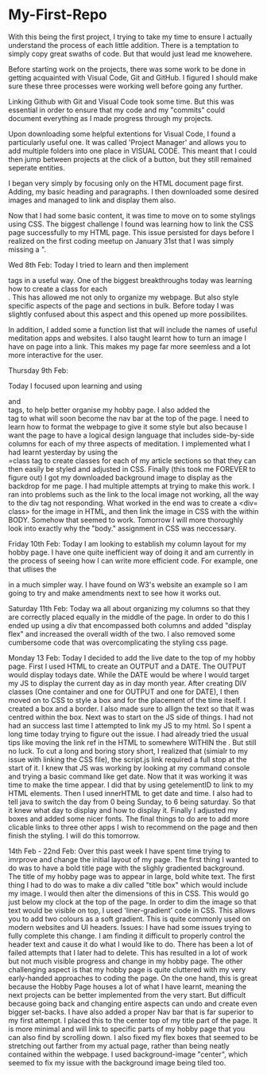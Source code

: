 # My-First-Repo

With this being the first project, I trying to take my time to ensure I actually understand the process of
each little addition. There is a temptation to simply copy great swaths of code. But that would just lead me knowehere.

Before starting work on the projects, there was some work to be done in getting acquainted with Visual Code, Git and GitHub. I figured I should make sure these three processes were working well before going any further.

Linking Github with Git and Visual Code took some time. But this was essential in order to ensure that my code and my "commits" could document everything as I made progress through my projects.

Upon downloading some helpful extentions for Visual Code, I found a particularly useful one.
It was called 'Project Manager' and allows you to add multiple folders into one place in VISUAL CODE. This meant that I could then jump between projects at the click of a button, but they still remained seperate entities.

I began very simply by focusing only on the HTML document page first. Adding, my basic heading and paragraphs. I then downloaded some desired images and managed to link and display them also.

Now that I had some basic content, it was time to move on to some stylings using CSS.
The biggest challenge I found was learning how to link the CSS page successfully to my HTML page. This issue persisted for days before I realized on the first coding meetup on January 31st that I was simply missing a ".

Wed 8th Feb:
Today I tried to learn and then implement <div> tags in a useful way.
One of the biggest breakthroughs today was learning how to create a class for each <div>. This has allowed me not only to organize my webpage. But also style specific aspects of the page and sections in bulk. Before today I was slightly confused about this aspect and this opened up more possibilites.

In addition, I added some a function list that will include the names of useful meditation apps and websites.
I also taught learnt how to turn an image I have on page into a link. This makes my page far more seemless and a lot more interactive for the user.

Thursday 9th Feb:

Today I focused upon learning and using <article> and <section> tags, to help better organise my hobby page.
I also added the <nav> tag to what will soon become the nav bar at the top of the page.
I need to learn how to format the webpage to give it some style but also because I want the page to have a logical design language that includes side-by-side columns for each of my three aspects of meditation.
I implemented what I had learnt yesterday by using the <div>=class tag to create classes for each of my article sections so that they can then
easily be styled and adjusted in CSS.
Finally (this took me FOREVER to figure out) I got my downloaded background image to display as the backdrop for me page.
I had multiple attempts at trying to make this work. I ran into problems such as the link to the local image not working, all the way to the div tag not responding. What worked in the end was to create a <div= class> for the image in HTML, and then link the image in CSS with the within BODY. Somehow that seemed to work. Tomorrow I will more thoroughly look into exactly why the "body." assignment in CSS was neccessary.

Friday 10th Feb:
Today I am looking to establish my column layout for my hobby page. I have one quite inefficient way of doing it and am currently in the
process of seeing how I can write more efficient code. For example, one that utlises the <Div> in a much simpler way.
I have found on W3's website an example so I am going to try and make amendments next to see how it works out.

Saturday 11th Feb:
Today wa all about organizing my columns so that they are correctly placed equally in the middle of the page. In order to do this I ended up using a div that encompassed both columns and added "display flex" and increased the overall width of the two.
I also removed some cumbersome code that was overcomplicating the styling css page.

Monday 13 Feb:
Today I decided to add the live date to the top of my hobby page. First I used HTML to create an OUTPUT and a DATE. The OUTPUT would display todays date. While the DATE would be where I would target my JS to display the current day as in day month year.
After creating DIV classes (One container and one for OUTPUT and one for DATE), I then moved on to CSS to style a box and for the placement of the time itself. I created a box and a border. I also made sure to allign the text so that it was centred within the box.
Next was to start on the JS side of things. I had not had an success last time I attempted to link my JS to my html. So I spent a long time today trying to figure out the issue. I had already tried the usual tips like moving the link ref in the HTML to somewhere WITHIN the <body>. But still no luck. To cut a long and boring story short, I realized that (simialr to my issue with linking the CSS file), the script.js link required a full stop at the start of it.
I knew that JS was working by looking at my command console and trying a basic command like get date. Now that it was working it was time to make the time appear. I did that by using getelementID to link to my HTML elements. Then I used innerHTML to get date and time. I also had to tell java to switch the day from 0 being Sunday, to 6 being saturday. So that it knew what day to display and how to display it.
Finally I adjusted my boxes and added some nicer fonts.
The final things to do are to add more clicable links to three other apps I wish to recommend on the page and then finish the styling.
I will do this tomorrow.

14th Feb - 22nd Feb:
Over this past week I have spent time trying to imrprove and change the initial layout of my page. The first thing I wanted to do was to have a bold title page with the slighly gradiented background. The title of my hobby page was to appear in large, bold white text. The first thing I had to do was to make a div called "title box" which would include my image. I would then alter the dimensions of this in CSS. This would go just below my clock at the top of the page. In order to dim the image so that text would be visible on top, I used 'liner-gradient' code in CSS. This allows you to add two colours as a soft gradient. This is quite commonly used on modern websites and UI headers.
Issues: I have had some issues trying to fully complete this change. I am finding it difficult to properly control the header text and cause it do what I would like to do. There has been a lot of failed attempts that I later had to delete. This has resulted in a lot of work but not much visible progress and change in my hobby page.
The other challenging aspect is that my hobby page is quite cluttered with my very early-handed approaches to coding the page. On the one hand, this is great because the Hobby Page houses a lot of what I have learnt, meaning the next projects can be better implemented from the very start. But difficult because going back and changing entire aspects can undo and create even bigger set-backs.
I have also added a proper Nav bar that is far superior to my first attempt. I placed this to the center top of my title part of the page. It is more minimal and will link to specific parts of my hobby page that you can also find by scrolling down.
I also fixed my flex boxes that seemed to be stretching out farther from my actual page, rather than being neatly contained within the webpage.
I used background-image "center", which seemed to fix my issue with the background image being tiled too.
